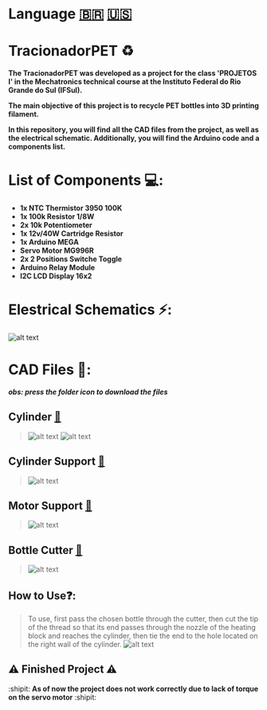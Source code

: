 # Language [🇧🇷](https://github.com/ThaylorLT/TracionadorPET/blob/main/README.md) [🇺🇸](https://github.com/ThaylorLT/TracionadorPET/blob/main/README.en.md)

# TracionadorPET ♻️

<p><b>The TracionadorPET was developed as a project for the class 'PROJETOS I' in the Mechatronics technical course at the Instituto Federal do Rio Grande do Sul (IFSul).</b></p>
<p><b>The main objective of this project is to recycle PET bottles into 3D printing filament.</b></p>
<p><b>In this repository, you will find all the CAD files from the project, as well as the electrical schematic. Additionally, you will find the Arduino code and a components list.</b></p>


# List of Components 💻:
- **1x NTC Thermistor 3950 100K**
- **1x 100k Resistor 1/8W**
- **2x 10k Potentiometer**
- **1x 12v/40W Cartridge Resistor**
- **1x Arduino MEGA**
- **Servo Motor MG996R**
- **2x 2 Positions Switche Toggle**
- **Arduino Relay Module**
- **I2C LCD Display 16x2**

# Elestrical Schematics ⚡:
![alt text](https://github.com/ThaylorLT/TracionadorPET/blob/main/assets/schematic.jpg)

# CAD Files 🔨:
***obs: press the folder icon to download the files***
 ## Cylinder [:file_folder:](https://github.com/ThaylorLT/TracionadorPET/blob/main/assets/cilindro%202.stl)
 > ![alt text](https://github.com/ThaylorLT/TracionadorPET/blob/main/assets/images/cilindroA.png)
 > ![alt text](https://github.com/ThaylorLT/TracionadorPET/blob/main/assets/images/cilindroB.png)
 ## Cylinder Support [:file_folder:](https://github.com/ThaylorLT/TracionadorPET/blob/main/assets/suporte.stl)
 > ![alt text](https://github.com/ThaylorLT/TracionadorPET/blob/main/assets/images/suporte%20cilindro.png)
 ## Motor Support [:file_folder:](https://github.com/ThaylorLT/TracionadorPET/blob/main/assets/suporte.stl)
 > ![alt text](https://github.com/ThaylorLT/TracionadorPET/blob/main/assets/images/suporte%20motor.png)
 ## Bottle Cutter [:file_folder:](https://cults3d.com/en/3d-model/tool/pet-bottle-cutter-gypsyrobot)
 > ![alt text](https://github.com/ThaylorLT/TracionadorPET/blob/main/assets/images/filetador.png)
## How to Use❓:
> To use, first pass the chosen bottle through the cutter, then cut the tip of the thread so that its end passes through the nozzle of the heating block and reaches the cylinder, then tie the end to the hole located on the right wall of the cylinder.
> ![alt text](https://github.com/ThaylorLT/TracionadorPET/blob/main/assets/images/exemplo-montagem.jpg)
## ⚠️ Finished Project ⚠️
 :shipit: **As of now the project does not work correctly due to lack of torque on the servo motor** :shipit:

